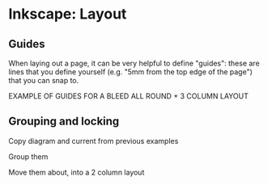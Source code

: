 # Inkscape: Layout

## Guides

When laying out a page, it can be very helpful to define "guides": these are lines that you define yourself (e.g. "5mm from the top edge of the page") that you can snap to.

EXAMPLE OF GUIDES FOR A BLEED ALL ROUND + 3 COLUMN LAYOUT

## Grouping and locking

Copy diagram and current from previous examples

Group them

Move them about, into a 2 column layout

